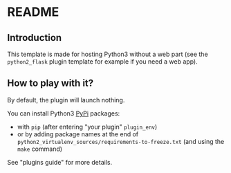 # README

## Introduction

This template is made for hosting Python3
without a web part (see the `python2_flask` plugin template for example if you need a web app).

## How to play with it?

By default, the plugin will launch nothing.

You can install Python3 [PyPi](https://pypi.org) packages:

- with `pip` (after entering "your plugin" `plugin_env`)
- or by adding package names at the end of `python2_virtualenv_sources/requirements-to-freeze.txt` (and using the `make` command)

See "plugins guide" for more details.
